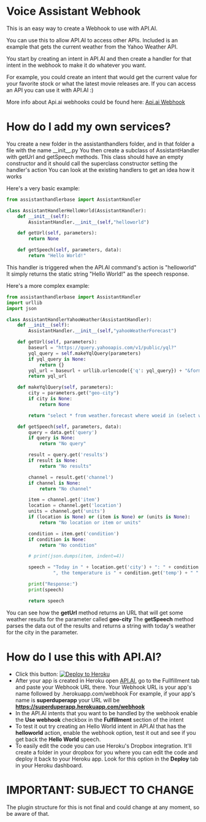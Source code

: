 # Voice Assistant Webhook

This is an easy way to create a Webhook to use with API.AI.

You can use this to allow API.AI to access other APIs. Included is an example that gets the current weather from the Yahoo Weather API.

You start by creating an intent in API.AI and then create a handler for that intent in the webhook to make it do whatever you want.

For example, you could create an intent that would get the current value for your favorite stock or what the latest movie releases are. If you can access an API you can use it with API.AI :)

More info about Api.ai webhooks could be found here:
[Api.ai Webhook](https://docs.api.ai/docs/webhook)

# How do I add my own services?
You create a new folder in the assistanthandlers folder, and in that folder a file with the name \_\_init\_\_.py
You then create a subclass of AssistantHandler with getUrl and getSpeech methods.
This class should have an empty constructor and it should call the superclass constructor setting the handler's action
You can look at the existing handlers to get an idea how it works

Here's a very basic example:
```python
from assistanthandlerbase import AssistantHandler

class AssistantHandlerHelloWorld(AssistantHandler):
    def __init__(self):
        AssistantHandler.__init__(self,"helloworld")

    def getUrl(self, parameters):
        return None

    def getSpeech(self, parameters, data):
        return "Hello World!"
```
This handler is triggered when the API.AI command's action is "helloworld"
It simply returns the static string "Hello World!" as the speech response.

Here's a more complex example:

```python
from assistanthandlerbase import AssistantHandler
import urllib
import json

class AssistantHandlerYahooWeather(AssistantHandler):
    def __init__(self):
        AssistantHandler.__init__(self,"yahooWeatherForecast")

    def getUrl(self, parameters):
        baseurl = "https://query.yahooapis.com/v1/public/yql?"
        yql_query = self.makeYqlQuery(parameters)
        if yql_query is None:
            return {}
        yql_url = baseurl + urllib.urlencode({'q': yql_query}) + "&format=json"
        return yql_url

    def makeYqlQuery(self, parameters):
        city = parameters.get("geo-city")
        if city is None:
            return None

        return "select * from weather.forecast where woeid in (select woeid from geo.places(1) where text='" + city + "')"

    def getSpeech(self, parameters, data):
        query = data.get('query')
        if query is None:
            return "No query"

        result = query.get('results')
        if result is None:
            return "No results"

        channel = result.get('channel')
        if channel is None:
            return "No channel"

        item = channel.get('item')
        location = channel.get('location')
        units = channel.get('units')
        if (location is None) or (item is None) or (units is None):
            return "No location or item or units"

        condition = item.get('condition')
        if condition is None:
            return "No condition"

        # print(json.dumps(item, indent=4))

        speech = "Today in " + location.get('city') + ": " + condition.get('text') + \
                 ", the temperature is " + condition.get('temp') + " " + units.get('temperature')

        print("Response:")
        print(speech)

        return speech

```
You can see how the **getUrl** method returns an URL that will get some weather results for the parameter called **geo-city**
The  **getSpeech** method parses the data out of the results and returns a string with today's weather for the city in the parameter.


# How do I use this with API.AI?
- Click this button: [![Deploy to Heroku](https://www.herokucdn.com/deploy/button.svg)](https://heroku.com/deploy)
- After your app is created in Heroku open [API.AI](https://api.ai/), go to the Fullfillment tab and paste your Webhook URL there. Your Webhook URL is your app's name followed by .herokuapp.com/webhook For example, if your app's name is **superduperapp** your URL will be **https://superduperapp.herokuapp.com/webhook**
- In the API.AI intents that you want to be handled by the webhook enable the **Use webhook** checkbox in the **Fulfillment** section of the intent
- To test it out try creating an Hello World intent in API.AI that has the **helloworld** action, enable the webhook option, test it out and see if you get back the **Hello World** speech.
- To easily edit the code you can use Heroku's Dropbox integration. It'll create a folder in your dropbox for you where you can edit the code and deploy it back to your Heroku app. Look for this option in the **Deploy** tab in your Heroku dashboard.

# IMPORTANT: SUBJECT TO CHANGE
The plugin structure for this is not final and could change at any moment, so be aware of that. 
